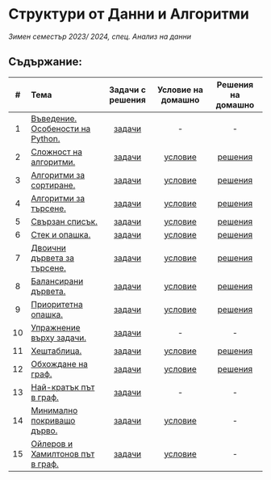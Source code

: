 # Структури от Данни и Алгоритми
*Зимен семестър 2023/ 2024, спец. Анализ на данни*

## Съдържание:


| # | Тема | Задачи с решения | Условие на домашно | Решения на домашно  |
|:-:|:-|:-:|:-:|:-:|
| 1 | [Въведение. Особености на Python.](Seminars/sem_01)| [задачи](Tasks/tasks_01)| - | - |
| 2 | [Сложност на алгоритми.](Seminars/sem_02)          | [задачи](Tasks/tasks_02)| [условие](https://www.hackerrank.com/contests/sda-ad-hw-1-2023)           | [решения](Homeworks/hw_01)                                       |
| 3 | [Алгоритми за сортиране.](Seminars/sem_03)         | [задачи](Tasks/tasks_03)| [условие](https://www.hackerrank.com/contests/sda-ad-hw-2-2023)           | [решения](Homeworks/hw_02)                                       |
| 4 | [Алгоритми за търсене.](Seminars/sem_04)           | [задачи](Tasks/tasks_04)| [условие](https://www.hackerrank.com/contests/sda-ad-hw-3-2023)           | [решения](Homeworks/hw_03)                                       |
| 5 | [Свързан списък.](Seminars/sem_05)                 | [задачи](Tasks/tasks_05)| [условие](https://www.hackerrank.com/contests/sda-ad-hw-4-2023)           | [решения](Homeworks/hw_04)                                       |
| 6 | [Стек и опашка.](Seminars/sem_06)                  | [задачи](Tasks/tasks_06)| [условие](https://www.hackerrank.com/contests/sda-ad-hw-5-2023)           | [решения](Homeworks/hw_05)                                       |
| 7 | [Двоични дървета за търсене.](Seminars/sem_07)     | [задачи](Tasks/tasks_07)| [условие](https://www.hackerrank.com/contests/sda-ad-hw-6-2023)           | [решения](Homeworks/hw_06)                                       |
| 8 | [Балансирани дървета.](Seminars/sem_08)            | [задачи](Tasks/tasks_08)| [условие](https://www.hackerrank.com/contests/sda-ad-hw-7-2023)           | [решения](Homeworks/hw_07)                                       |
| 9 | [Приоритетна опашка.](Seminars/sem_09)             | [задачи](Tasks/tasks_09)| [условие](https://www.hackerrank.com/contests/sda-ad-hw-8-2023)           | [решения](Homeworks/hw_08)                                       |
| 10 | [Упражнение върху задачи.](Seminars/sem_10)       | [задачи](Tasks/tasks_10)| - | - |
| 11 | [Хештаблица.](Seminars/sem_11)                    | [задачи](Tasks/tasks_11)| [условие](https://www.hackerrank.com/contests/sda-ad-hw-9-2023)          | [решения](Homeworks/hw_09)                                       |
| 12 | [Обхождане на граф.](Seminars/sem_12)             | [задачи](Tasks/tasks_12)| [условие](https://www.hackerrank.com/contests/sda-ad-hw-10-2023)          | [решения](Homeworks/hw_10)                                       |
| 13 | [Най-кратък път в граф.](Seminars/sem_13)         | [задачи](Tasks/tasks_13)| - | - |
| 14 | [Минимално покриващо дърво.](Seminars/sem_14)         | [задачи](Tasks/tasks_14)| [условие](https://www.hackerrank.com/contests/sda-ad-hw-11-2023) | - |
| 15 | [Ойлеров и Хамилтонов път в граф.](Seminars/sem_15)         | [задачи](Tasks/tasks_15)| [условие](https://www.hackerrank.com/contests/sda-ad-hw-12-2023) | - |